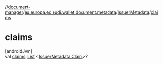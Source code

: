 //[document-manager](../../../index.md)/[eu.europa.ec.eudi.wallet.document.metadata](../index.md)/[IssuerMetadata](index.md)/[claims](claims.md)

# claims

[androidJvm]\
val [claims](claims.md): [List](https://kotlinlang.org/api/latest/jvm/stdlib/kotlin-stdlib/kotlin.collections/-list/index.html)
&lt;[IssuerMetadata.Claim](-claim/index.md)&gt;?
